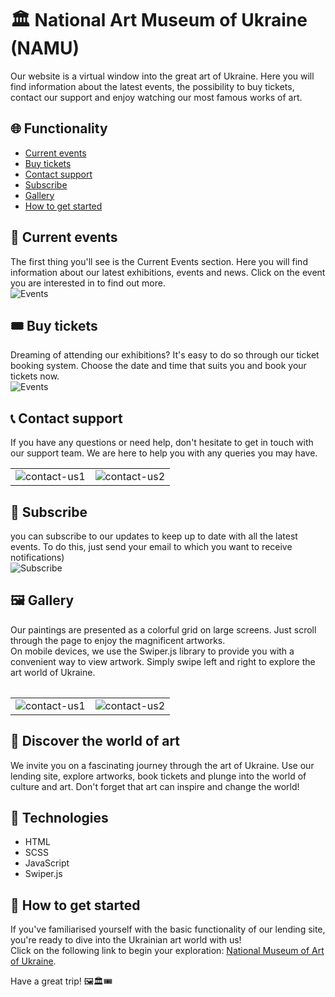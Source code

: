 # 🏛️ National Art Museum of Ukraine (NAMU)
Our website is a virtual window into the great art of Ukraine. Here you will find information about the latest events, the possibility to buy tickets, contact our support and enjoy watching our most famous works of art.

## 🌐 Functionality
* [Current events](#current-events)
* [Buy tickets](#buy-tickets)
* [Contact support](#contact-support)
* [Subscribe](#subscribe)
* [Gallery](#gallery)
* [How to get started](#start)

<span id="current-events"></span>

## 🎨️ Current events
The first thing you'll see is the Current Events section. Here you will find information about our latest exhibitions, events and news. Click on the event you are interested in to find out more.<br />
![Events](https://img001.prntscr.com/file/img001/miLStUpvQresKQ0IFE1_9g.png)

<span id="buy-tickets"></span>

## 🎟️ Buy tickets
Dreaming of attending our exhibitions? It's easy to do so through our ticket booking system. Choose the date and time that suits you and book your tickets now.<br />
![Events](https://img001.prntscr.com/file/img001/2sgYCiKEQuiAtsS4uiXWOw.png)

<span id="contact-support"></span>

## 📞 Contact support
If you have any questions or need help, don't hesitate to get in touch with our support team. We are here to help you with any queries you may have.

<table>
    <tr>
        <td><img src="https://img001.prntscr.com/file/img001/FenpLBngT6ml0Br7WMRTJA.png" alt="contact-us1" /></td>
        <td><img src="https://img001.prntscr.com/file/img001/7myqWQT7Tg-AQik1H82Csg.png" alt="contact-us2" /></td>
    </tr>
<table>

<span id="subscribe"></span>

## 📧 Subscribe
you can subscribe to our updates to keep up to date with all the latest events. To do this, just send your email to which you want to receive notifications)<br />
![Subscribe](https://img001.prntscr.com/file/img001/pNtf6IOfQtyRO_xpuodx9g.png)

<span id="gallery"></span>

## 🖼 Gallery
Our paintings are presented as a colorful grid on large screens. Just scroll through the page to enjoy the magnificent artworks.<br />
On mobile devices, we use the Swiper.js library to provide you with a convenient way to view artwork. Simply swipe left and right to explore the art world of Ukraine.<br />
<table>
    <tr>
        <td><img src="https://img001.prntscr.com/file/img001/3OHdKE33T-mmvIrjhWDGlg.png" alt="contact-us1" /></td>
        <td><img src="https://img001.prntscr.com/file/img001/DZkOggb0Rf6I4GXKD0Y66Q.png" alt="contact-us2" /></td>
    </tr>
<table>


## 🌟 Discover the world of art

We invite you on a fascinating journey through the art of Ukraine. Use our lending site, explore artworks, book tickets and plunge into the world of culture and art. Don't forget that art can inspire and change the world!

## 💫 Technologies

* HTML
* SCSS
* JavaScript
* Swiper.js

<span id="start"></span>

## 🏃 How to get started

If you've familiarised yourself with the basic functionality of our lending site, you're ready to dive into the Ukrainian art world with us!<br />
Click on the following link to begin your exploration: [National Museum of Art of Ukraine](https://ollavka.github.io/NAMU-landing/).<br />

Have a great trip! 🖼️🏛️🎟️
